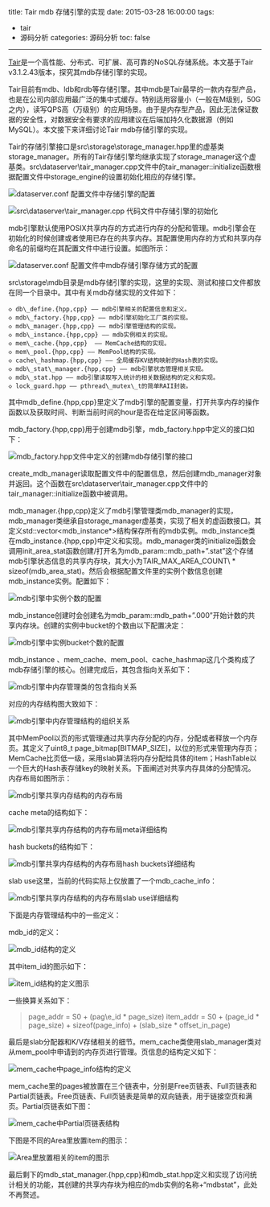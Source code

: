 title: Tair mdb 存储引擎的实现
date: 2015-03-28 16:00:00
tags:
- tair
- 源码分析
categories: 源码分析
toc: false
---

[Tair](http://tair.taobao.org/)是一个高性能、分布式、可扩展、高可靠的NoSQL存储系统。本文基于Tair v3.1.2.43版本，探究其mdb存储引擎的实现。

Tair目前有mdb、ldb和rdb等存储引擎。其中mdb是Tair最早的一款内存型产品，也是在公司内部应用最广泛的集中式缓存。特别适用容量小（一般在M级别，50G之内），读写QPS高（万级别）的应用场景。由于是内存型产品，因此无法保证数据的安全性，对数据安全有要求的应用建议在后端加持久化数据源（例如MySQL）。本文接下来详细讨论Tair mdb存储引擎的实现。

Tair的存储引擎接口是src\storage\storage_manager.hpp里的虚基类storage\_manager。所有的Tair存储引擎均继承实现了storage\_manager这个虚基类。src\dataserver\tair\_manager.cpp文件中的tair\_manager::initialize函数根据配置文件中storage\_engine的设置初始化相应的存储引擎。

![dataserver.conf 配置文件中存储引擎的配置](/images/35/1.png)

![src\dataserver\tair\_manager.cpp 代码文件中存储引擎的初始化](/images/35/2.png)

<!-- more -->

mdb引擎默认使用POSIX共享内存的方式进行内存的分配和管理。mdb引擎会在初始化的时候创建或者使用已存在的共享内存。其配置使用内存的方式和共享内存命名的前缀均在其配置文件中进行设置。如图所示：

![dataserver.conf 配置文件中mdb存储引擎存储方式的配置](/images/35/3.png)

src\storage\mdb目录是mdb存储引擎的实现，这里的实现、测试和接口文件都放在同一个目录中。其中有关mdb存储实现的文件如下：

	◇ db\_define.{hpp,cpp} —— mdb引擎相关的配置信息和定义。
	◇ mdb\_factory.{hpp,cpp} —— mdb引擎初始化工厂类的实现。
	◇ mdb\_manager.{hpp,cpp} —— mdb引擎管理结构的实现。
	◇ mdb\_instance.{hpp,cpp} —— mdb实例相关的实现。
	◇ mem\_cache.{hpp,cpp}  —— MemCache结构的实现。
	◇ mem\_pool.{hpp,cpp} —— MemPool结构的实现。
	◇ cache\_hashmap.{hpp,cpp} —— 全局缓存KV结构映射的Hash表的实现。
	◇ mdb\_stat\_manager.{hpp,cpp} —— mdb引擎状态管理相关实现。
	◇ mdb\_stat.hpp —— mdb引擎读取写入统计的相关数据结构的定义和实现。
	◇ lock_guard.hpp —— pthread\_mutex\_t的简单RAII封装。

其中mdb\_define.{hpp,cpp}里定义了mdb引擎的配置变量，打开共享内存的操作函数以及获取时间、判断当前时间的hour是否在给定区间等函数。

mdb\_factory.{hpp,cpp}用于创建mdb引擎，mdb\_factory.hpp中定义的接口如下：

![mdb\_factory.hpp文件中定义的创建mdb存储引擎的接口](/images/35/4.png)

create_mdb_manager读取配置文件中的配置信息，然后创建mdb\_manager对象并返回。这个函数在src\dataserver\tair\_manager.cpp文件中的tair\_manager::initialize函数中被调用。

mdb\_manager.{hpp,cpp}定义了mdb引擎管理类mdb\_manager的实现，mdb\_manager类继承自storage\_manager虚基类，实现了相关的虚函数接口。其定义std::vector<mdb\_instance*>结构保存所有的mdb实例。mdb\_instance类在mdb\_instance.{hpp,cpp}中定义和实现。mdb\_manager类的initialize函数会调用init\_area\_stat函数创建/打开名为mdb\_param::mdb\_path+”.stat”这个存储mdb引擎状态信息的共享内存块，其大小为TAIR\_MAX\_AREA\_COUNT\ * sizeof(mdb\_area\_stat)。然后会根据配置文件里的实例个数信息创建mdb_instance实例。配置如下：

![mdb引擎中实例个数的配置](/images/35/5.png)

mdb\_instance创建时会创建名为mdb\_param::mdb\_path+”.000”开始计数的共享内存块。创建的实例中bucket的个数由以下配置决定：

![mdb引擎中实例bucket个数的配置](/images/35/6.png)

mdb\_instance 、mem\_cache、mem\_pool、cache\_hashmap这几个类构成了mdb存储引擎的核心。创建完成后，其包含指向关系如下：

![mdb引擎中内存管理类的包含指向关系](/images/35/7.png)

对应的内存结构图大致如下：

![mdb引擎中内存管理结构的组织关系](/images/35/8.png)

其中MemPool以页的形式管理通过共享内存分配的内存，分配或者释放一个内存页。其定义了uint8\_t page\_bitmap[BITMAP\_SIZE]，以位的形式来管理内存页；MemCache比页低一级，采用slab算法将内存分配给具体的item；HashTable以一个巨大的Hash表存储key的映射关系。下面阐述对共享内存具体的分配情况。内存布局如图所示：

![mdb引擎共享内存结构的内存布局](/images/35/9.png)

cache meta的结构如下：

![mdb引擎共享内存结构的内存布局meta详细结构](/images/35/10.png)

hash buckets的结构如下：

![mdb引擎共享内存结构的内存布局hash buckets详细结构](/images/35/11.png)

slab use这里，当前的代码实际上仅放置了一个mdb\_cache\_info：

![mdb引擎共享内存结构的内存布局slab use详细结构](/images/35/12.png)

下面是内存管理结构中的一些定义：

mdb\_id的定义：

![mdb\_id结构的定义](/images/35/13.png)

其中item\_id的图示如下：

![item_id结构的定义图示](/images/35/14.png)

一些换算关系如下：
> page\_addr = S0 + (pag\e_id \* page\_size)
> item\_addr = S0 + (page\_id \* page\_size) + sizeof(page\_info) + (slab\_size \* offset\_in\_page)

最后是slab分配器和K/V存储相关的细节。mem\_cache类使用slab\_manager类对从mem\_pool中申请到的内存页进行管理。页信息的结构定义如下：

![mem\_cache中page\_info结构的定义](/images/35/15.png)

mem\_cache里的pages被放置在三个链表中，分别是Free页链表、Full页链表和Partial页链表。Free页链表、Full页链表是简单的双向链表，用于链接空页和满页。Partial页链表如下图：

![mem\_cache中Partial页链表结构](/images/35/16.png)

下图是不同的Area里放置item的图示：

![Area里放置相关的item的图示](/images/35/17.png)

最后剩下的mdb\_stat\_manager.{hpp,cpp}和mdb\_stat.hpp定义和实现了访问统计相关的功能，其创建的共享内存块为相应的mdb实例的名称+“mdbstat”，此处不再赘述。

